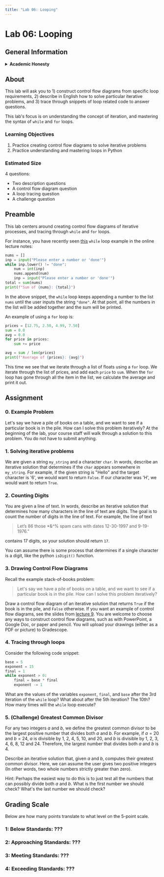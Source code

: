 ```yaml
---
title: "Lab 06: Looping"
---
```


# Lab 06: Looping

## General Information

<details>
<summary><b>Academic Honesty</b></summary>

All work that is completed in this assignment is your own group's.
You may talk to other students about the problems you are to solve,
however, you may not share code in any way, except with your partner(s). 
What you submit **must be your own group's work**.

You may not use any code that is posted on the internet. If you are
not sure it is in your best interest to contact the course staff.
We will be using software that will compare your code to other students in the course
as well as online resources.
It is very easy for us to detect similar submissions and will result in
a failure for the exercise or possibly a failure for the course.
Please, do not do this.
It is important to be academically honest and submit your work only.
Please review the [UMass Academic Honesty Policy and
Procedures](https://www.umass.edu/honesty/) so you are aware of what this means.

Copying partial or whole solutions, obtained from other students or elsewhere, is academic dishonesty.
Do not share your code with your classmates, and do not use your classmates' code.
If you are confused about what constitutes academic dishonesty you should re-read the course policies.
We assume you have read the course policies in detail and
by submitting this project you have provided your virtual signature in agreement with these policies.

</details>

## About

This lab will ask you to 1) construct control flow diagrams from specific loop requirements,
2) describe in English how to solve particular iterative problems,
and 3) trace through snippets of loop related code to answer questions.

This lab's focus is on understanding the concept of iteration,
and mastering the syntax of `while` and `for` loops.

### Learning Objectives

1. Practice creating control flow diagrams to solve iterative problems
2. Practice understanding and mastering loops in Python

### Estimated Size

4 questions:

- Two description questions
- A control flow diagram question
- A loop tracing question
- A challenge question

## Preamble

This lab centers around creating control flow diagrams of iterative processes, and tracing through `while` and `for` loops.

For instance, you have recently seen [this](../lectures/while-loops/Jared#shifting-the-loop) `while` loop example in the online lecture notes:

```py live_py title=While
nums = []
inp = input("Please enter a number or 'done'")
while inp.lower() != "done":
    num = int(inp)
    nums.append(num)
    inp = input("Please enter a number or 'done'")
total = sum(nums)
print(f"Sum of {nums}: {total}")
```

In the above snippet, the `while` loop keeps appending a number to the list `nums` until the user inputs the string `"done"`. At that point, all the numbers in the list will be added together and the sum will be printed.

An example of using a `for` loop is:

```py live_py title=For
prices = [12.75, 2.50, 4.99, 7.50]
sum = 0.0
avg = 0.0
for price in prices:
    sum += price

avg = sum / len(prices)
print(f"Average of {prices}: {avg}")
```

This time we see that we iterate through a list of floats using a `for` loop. We iterate through the list of prices, and add each `price` to `sum`. When the `for` loop has gone through all the item in the list, we calculate the average and print it out.

## Assignment

### 0. Example Problem

Let's say we have a pile of books on a table, and we want to see if a particular book is in the pile. How can I solve this problem iteratively? At the beginning of the lab, your course staff will walk through a solution to this problem. You do not have to submit anything.

### 1. Solving iterative problems

We are given a string `my_string` and a character `char`. In words, describe an iterative solution that determines if the `char` appears somewhere in `my_string`. For example, if the given string is "Hello" and the target character is '6', we would want to return `False`. If our character was 'H', we would want to return `True`.

### 2. Counting Digits

You are given a line of text. In words, describe an iterative solution that determines how many characters in the line of text are digits. The goal is to count the number of digits in the line of text. For example, the line of text
> Let’s 86 those \*&^% spam cans with dates 12-30-1997 and 9-19-1976."

contains 17 digits, so your solution should return `17`.

You can assume there is some process that determines if a single character is a digit, like the python `isDigit()` function.

### 3. Drawing Control Flow Diagrams

Recall the example stack-of-books problem:

> Let's say we have a pile of books on a table, and we want to see if a particular book is in the pile. How can I solve this problem iteratively?

Draw a control flow diagram of an iterative solution that returns `True` if the book is in the pile, and `False` otherwise. If you want an example of control flow diagrams, see the slides from [lecture 9](../lectures/while-loops). You are welcome to choose any ways to construct control flow diagrams, such as with PowerPoint, a Google Doc, or paper and pencil. You will upload your drawings (either as a PDF or picture) to Gradescope.

### 4. Tracing through loops

Consider the following code snippet:

```py
base = 5
exponent = 15
final = 1
while exponent > 0:
    final = base * final
    exponent -= 1
```

What are the values of the variables `exponent`, `final`, and `base` after the 3rd iteration of the `while` loop? What about after the 5th iteration? The 10th? How many times will the `while` loop execute?

### 5. (Challenge) Greatest Common Divisor

For any two integers $a$ and $b$, we define the greatest common divisor to be the largest positive number that divides both $a$ and $b$. For example, if $a = 20$ and $b = 24$, $a$ is divisible by 1, 2, 4, 5, 10, and 20, and $b$ is divisible by 1, 2, 3, 4, 6, 8, 12 and 24. Therefore, the largest number that divides both $a$ and $b$ is 4.

Describe an iterative solution that, given $a$ and $b$, computes their greatest common divisor. Here, we can assume the user gives two positive integers (In other words, two whole numbers strictly greater than zero).

Hint: Perhaps the easiest way to do this is to just test all the numbers that can possibly divide both $a$ and $b$. What is the first number we should check? What's the last number we should check?

## Grading Scale

Below are how many points translate to what level on the 5-point scale.

### 1: Below Standards: ???

### 2: Approaching Standards: ???

### 3: Meeting Standards: ???

### 4: Exceeding Standards: ???
